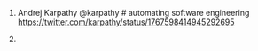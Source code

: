 1. Andrej Karpathy @karpathy # automating software engineering https://twitter.com/karpathy/status/1767598414945292695

2. 
